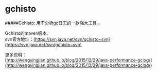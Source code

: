 # gchisto


#####Gchisto:
用于分析gc日志的一款强大工具。。  
  

Gchisto的maven版本。  
svn官方地址：[https://svn.java.net/svn/gchisto~svn](https://svn.java.net/svn/gchisto~svn)
  
更多说明：  
[http://wengyingjian.github.io/blog/2015/12/29/java-performance-gclog/](http://wengyingjian.github.io/blog/2015/12/29/java-performance-gclog/)